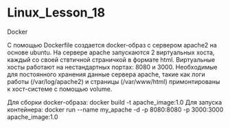 # Linux_Lesson_18
Docker


С помощью Dockerfile создается docker-образ с сервером apache2 на основе ubuntu. На сервере apache запускаются 2 виртуальных хоста, каждый со своей ствтичной страничкой в формате html. Виртуальные хосты работают на нестандартных портах: 8080 и 3000. Необходимые для постоянного хранения данные сервера apache, такие как логи работы (/var/log/apache2) и страницы (/var/www/html) примонтированы к хост-системе с помощью volume.

Для сборки docker-образа:
      docker build -t apache_image:1.0
Для запуска контейнера:
      docker run --name my_apache -d -p 8080:8080 -p 3000:3000 apache_image:1.0
